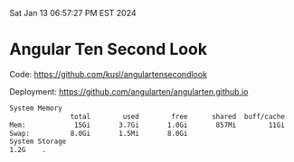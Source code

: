 Sat Jan 13 06:57:27 PM EST 2024

# Angular Ten Second Look

Code: https://github.com/kusl/angulartensecondlook

Deployment: https://github.com/angularten/angularten.github.io

```bash
System Memory
               total        used        free      shared  buff/cache   available
Mem:            15Gi       3.7Gi       1.0Gi       857Mi        11Gi        11Gi
Swap:          8.0Gi       1.5Mi       8.0Gi
System Storage
1.2G	.
